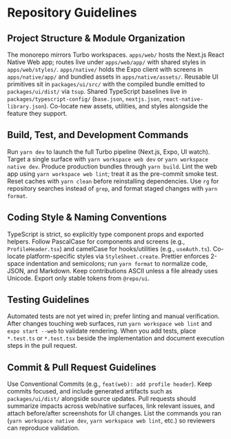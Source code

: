 # Repository Guidelines

## Project Structure & Module Organization

The monorepo mirrors Turbo workspaces. `apps/web/` hosts the Next.js React Native Web app; routes live under `apps/web/app/` with shared styles in `apps/web/styles/`. `apps/native/` holds the Expo client with screens in `apps/native/app/` and bundled assets in `apps/native/assets/`. Reusable UI primitives sit in `packages/ui/src/` with the compiled bundle emitted to `packages/ui/dist/` via `tsup`. Shared TypeScript baselines live in `packages/typescript-config/` (`base.json`, `nextjs.json`, `react-native-library.json`). Co-locate new assets, utilities, and styles alongside the feature they support.

## Build, Test, and Development Commands

Run `yarn dev` to launch the full Turbo pipeline (Next.js, Expo, UI watch). Target a single surface with `yarn workspace web dev` or `yarn workspace native dev`. Produce production bundles through `yarn build`. Lint the web app using `yarn workspace web lint`; treat it as the pre-commit smoke test. Reset caches with `yarn clean` before reinstalling dependencies. Use `rg` for repository searches instead of `grep`, and format staged changes with `yarn format`.

## Coding Style & Naming Conventions

TypeScript is strict, so explicitly type component props and exported helpers. Follow PascalCase for components and screens (e.g., `ProfileHeader.tsx`) and camelCase for hooks/utilities (e.g., `useAuth.ts`). Co-locate platform-specific styles via `StyleSheet.create`. Prettier enforces 2-space indentation and semicolons; run `yarn format` to normalize code, JSON, and Markdown. Keep contributions ASCII unless a file already uses Unicode. Export only stable tokens from `@repo/ui`.

## Testing Guidelines

Automated tests are not yet wired in; prefer linting and manual verification. After changes touching web surfaces, run `yarn workspace web lint` and `expo start --web` to validate rendering. When you add tests, place `*.test.ts` or `*.test.tsx` beside the implementation and document execution steps in the pull request.

## Commit & Pull Request Guidelines

Use Conventional Commits (e.g., `feat(web): add profile header`). Keep commits focused, and include generated artifacts such as `packages/ui/dist/` alongside source updates. Pull requests should summarize impacts across web/native surfaces, link relevant issues, and attach before/after screenshots for UI changes. List the commands you ran (`yarn workspace native dev`, `yarn workspace web lint`, etc.) so reviewers can reproduce validation.
